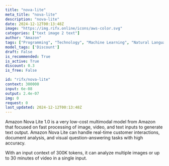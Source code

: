 ```yaml
---
title: "nova-lite"
meta_title: "nova-lite"
description: "nova-lite"
date: 2024-12-12T00:13:48Z
image: "https://img.rifx.online/icons/aws-color.svg"
categories: ["text image 2 text"]
author: "Amazon"
tags: ["Programming", "Technology", "Machine Learning", "Natural Language Processing", "Computer Vision", "Discount"]
model_tags: ['Discount']
draft: False
is_recommended: True
is_active: True
discount: 0.3
is_free: False

id: "rifx/nova-lite"
context: 300000
input: 6e-08
output: 2.4e-07
img: 0
request: 0
last_updated: 2024-12-12T00:13:48Z
---
```


Amazon Nova Lite 1.0 is a very low-cost multimodal model from Amazon that focused on fast processing of image, video, and text inputs to generate text output. Amazon Nova Lite can handle real-time customer interactions, document analysis, and visual question-answering tasks with high accuracy.

With an input context of 300K tokens, it can analyze multiple images or up to 30 minutes of video in a single input.

